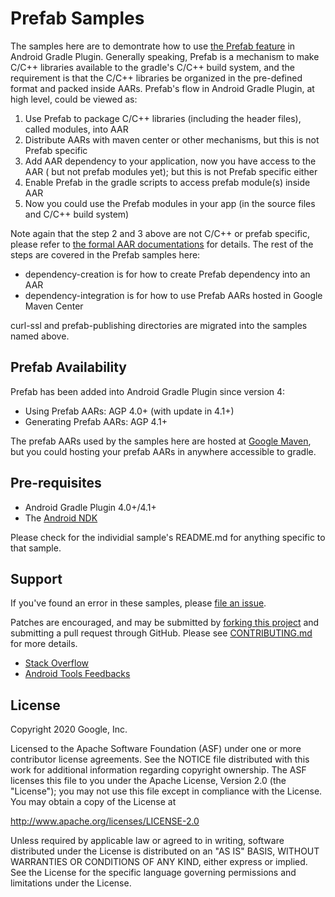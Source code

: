 Prefab Samples
==============

The samples here are to demontrate how to use [the Prefab feature] in Android Gradle Plugin.
Generally speaking, Prefab is a mechanism to make C/C++ libraries available to the gradle's
C/C++ build system, and the requirement is that the C/C++ libraries be organized in the
pre-defined format and packed inside AARs. Prefab's flow in Android Gradle Plugin, at high level,
could be viewed as:

1. Use Prefab to package C/C++ libraries (including the header files), called modules, into AAR
1. Distribute AARs with maven center or other mechanisms, but this is not Prefab specific
1. Add AAR dependency to your application, now you have access to the AAR ( but not prefab modules yet);
   but this is not Prefab specific either
1. Enable Prefab in the gradle scripts to access prefab module(s) inside AAR
1. Now you could use the Prefab modules in your app (in the source files and C/C++ build system)

Note again that the step 2 and 3 above are not C/C++ or prefab specific, please refer to
[the formal AAR documentations] for details. The rest of the steps are covered in the Prefab samples here:

* dependency-creation is for how to create Prefab dependency into an AAR
* dependency-integration is for how to use Prefab AARs hosted in Google Maven Center

curl-ssl and prefab-publishing directories are migrated into the samples named above.


[the Prefab feature]: https://developer.android.com/studio/build/native-dependencies?buildsystem=cmake&agpversion=4.0
[the formal AAR documentations]: https://developer.android.com/studio/projects/android-library

Prefab Availability
-------------------

Prefab has been added into Android Gradle Plugin since version 4:
* Using Prefab AARs: AGP 4.0+ (with update in 4.1+)
* Generating Prefab AARs: AGP 4.1+

The prefab AARs used by the samples here are hosted at [Google Maven], but you could
hosting your prefab AARs in anywhere accessible to gradle.

[Google Maven]: https://maven.google.com/web/index.html#com.android.ndk.thirdparty

Pre-requisites
--------------

* Android Gradle Plugin 4.0+/4.1+
* The [Android NDK](https://developer.android.com/ndk/)

Please check for the individial sample's README.md for anything specific to that sample.


Support
-------
If you've found an error in these samples, please [file an issue](https://github.com/android/ndk-samples/issues/new).

Patches are encouraged, and may be submitted by [forking this project](https://github.com/android/ndk-samples/fork) and
submitting a pull request through GitHub. Please see [CONTRIBUTING.md](../CONTRIBUTING.md) for more details.

- [Stack Overflow](http://stackoverflow.com/questions/tagged/android-ndk)
- [Android Tools Feedbacks](http://tools.android.com/feedback)

License
-------
Copyright 2020 Google, Inc.

Licensed to the Apache Software Foundation (ASF) under one or more contributor
license agreements.  See the NOTICE file distributed with this work for
additional information regarding copyright ownership.  The ASF licenses this
file to you under the Apache License, Version 2.0 (the "License"); you may not
use this file except in compliance with the License.  You may obtain a copy of
the License at

  http://www.apache.org/licenses/LICENSE-2.0

Unless required by applicable law or agreed to in writing, software
distributed under the License is distributed on an "AS IS" BASIS, WITHOUT
WARRANTIES OR CONDITIONS OF ANY KIND, either express or implied.  See the
License for the specific language governing permissions and limitations under
the License.




